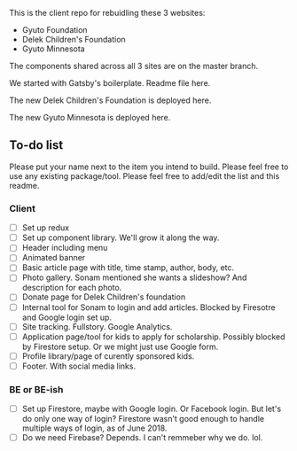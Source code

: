 This is the client repo for rebuidling these 3 websites:

- Gyuto Foundation
- Delek Children's Foundation
- Gyuto Minnesota

The components shared across all 3 sites are on the master branch.

We started with Gatsby's boilerplate. Readme file here.

The new Delek Children's Foundation is deployed here.

The new Gyuto Minnesota is deployed here.

## To-do list

Please put your name next to the item you intend to build.
Please feel free to use any existing package/tool.
Please feel free to add/edit the list and this readme.

### Client

- [ ] Set up redux
- [ ] Set up component library. We'll grow it along the way.
- [ ] Header including menu
- [ ] Animated banner
- [ ] Basic article page with title, time stamp, author, body, etc.
- [ ] Photo gallery. Sonam mentioned she wants a slideshow? And description for each photo.
- [ ] Donate page for Delek Children's foundation
- [ ] Internal tool for Sonam to login and add articles. Blocked by Firesotre and Google login set up.
- [ ] Site tracking. Fullstory. Google Analytics.
- [ ] Application page/tool for kids to apply for scholarship. Possibly blocked by Firestore setup. Or we might just use Google form.
- [ ] Profile library/page of curently sponsored kids.
- [ ] Footer. With social media links.

### BE or BE-ish

- [ ] Set up Firestore, maybe with Google login. Or Facebook login. But let's do only one way of login? Firestore wasn't good enough to handle multiple ways of login, as of June 2018.
- [ ] Do we need Firebase? Depends. I can't remmeber why we do. lol.
